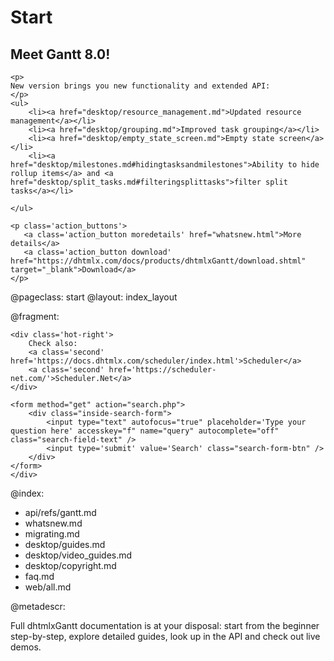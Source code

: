 Start
=====
<div class="newsblock">
    <h2>Meet Gantt 8.0!</h2>
    
    <p>
    New version brings you new functionality and extended API:
    </p>
    <ul>
		<li><a href="desktop/resource_management.md">Updated resource management</a></li>  
        <li><a href="desktop/grouping.md">Improved task grouping</a></li>      
        <li><a href="desktop/empty_state_screen.md">Empty state screen</a></li>   
        <li><a href="desktop/milestones.md#hidingtasksandmilestones">Ability to hide rollup items</a> and <a href="desktop/split_tasks.md#filteringsplittasks">filter split tasks</a></li>   
        
	</ul>

    <p class='action_buttons'>
       <a class='action_button moredetails' href="whatsnew.html">More details</a>
       <a class='action_button download' href="https://dhtmlx.com/docs/products/dhtmlxGantt/download.shtml" target="_blank">Download</a>
    </p>
</div>

<div class='hands'></div>
<div class='tablet'></div>


@pageclass: start
@layout: index_layout

@fragment: <div class='hot-news'>
	<div class='inside-hot'>
    
    <div class='hot-right'>
    	Check also:    	
    	<a class='second' href='https://docs.dhtmlx.com/scheduler/index.html'>Scheduler</a>
        <a class='second' href='https://scheduler-net.com/'>Scheduler.Net</a>
	</div>
    
    <form method="get" action="search.php">
        <div class="inside-search-form">
            <input type="text" autofocus="true" placeholder='Type your question here' accesskey="f" name="query" autocomplete="off" class="search-field-text" />
            <input type='submit' value='Search' class="search-form-btn" />
        </div>
    </form>
    </div>
</div>

@index:

- api/refs/gantt.md
- whatsnew.md
- migrating.md
- desktop/guides.md
- desktop/video_guides.md
- desktop/copyright.md
- faq.md
- web/all.md

@metadescr:

Full dhtmlxGantt documentation is at your disposal: start from the beginner step-by-step, explore detailed guides, look up in the API and check out live demos.
